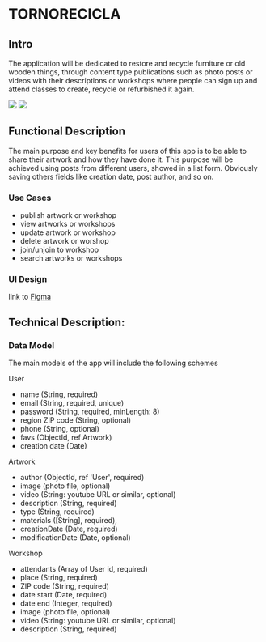# TORNORECICLA

## Intro

The application will be dedicated to restore and recycle furniture or old wooden things, through content type publications such as photo posts or videos with their descriptions or workshops where people can sign up and attend classes to create, recycle or refurbished it again.

![](https://media4.giphy.com/media/v1.Y2lkPTc5MGI3NjExbWw2Z21ycnFsam8zN2xnenBtcjVyZGQweDl5em43eHNzOHZpMGlyaSZlcD12MV9pbnRlcm5hbF9naWZfYnlfaWQmY3Q9Zw/l2Sq8IqBPzebjaK3e/giphy.gif)
![](https://media1.giphy.com/media/v1.Y2lkPTc5MGI3NjExMjVlMHJnc3M2bTB1NHUzaWg4enRhbHlkNHY5OWF2cGozMGhieW9haiZlcD12MV9pbnRlcm5hbF9naWZfYnlfaWQmY3Q9Zw/3o6Zt9dlb7BcMUVvq0/giphy.gif)

## Functional Description

The main purpose and key benefits for users of this app is to be able to share their artwork and how they have done it.
This purpose will be achieved using posts from different users, showed in a list form. Obviously saving others fields like creation date, post author, and so on.

### Use Cases

- publish artwork or workshop
- view artworks or workshops
- update artwork or workshop
- delete artwork or worshop
- join/unjoin to workshop
- search artworks or workshops

### UI Design

link to [Figma](https://www.figma.com/file/TdA6yV7wdohCTHKGBbQcDx/Untitled?type=design&node-id=0%3A1&mode=design&t=b37PdMVwXjFVEXcN-1)

## Technical Description:

 ### Data Model

The main models of the app will include the following schemes

User
- name (String, required)
- email (String, required, unique)
- password (String, required, minLength: 8)
- region ZIP code (String, optional)
- phone (String, optional)
- favs (ObjectId, ref Artwork)
- creation date (Date)

Artwork 
- author (ObjectId, ref 'User', required)
- image (photo file, optional)
- video (String: youtube URL or similar, optional)
- description  (String, required)
- type  (String, required)
- materials  ([String], required),
- creationDate  (Date, required)
- modificationDate  (Date, optional)

Workshop 
- attendants (Array of User id, required)
- place (String, required)
- ZIP code (String, required)
- date start (Date, required)
- date end (Integer, required)
- image (photo file, optional)
- video (String: youtube URL or similar, optional)
- description  (String, required)



